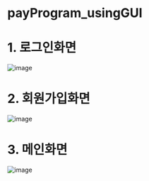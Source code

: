 # payProgram_usingGUI

# 1. 로그인화면
![image](https://user-images.githubusercontent.com/60565941/97803690-5ca23480-1c8e-11eb-97b4-f25da991ac6e.png)
# 2. 회원가입화면
![image](https://user-images.githubusercontent.com/60565941/97803701-69268d00-1c8e-11eb-8601-30c772200cb4.png)
# 3. 메인화면
![image](https://user-images.githubusercontent.com/60565941/97803710-76437c00-1c8e-11eb-8ec9-b69a1f1eae8e.png)
